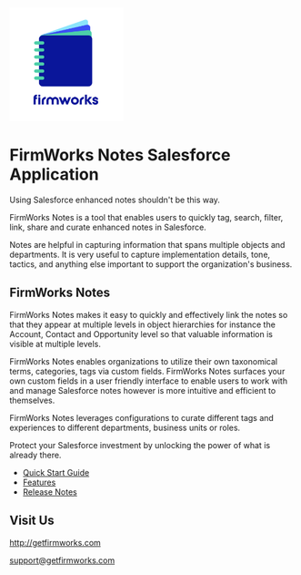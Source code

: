 <img src="images/FirmWorksNotes.svg" alt="FirmWorks Notes" height="200"/>

# FirmWorks Notes Salesforce Application

Using Salesforce enhanced notes shouldn't be this way.

FirmWorks Notes is a tool that enables users to quickly tag, search, filter, link, share and curate enhanced notes in Salesforce.

Notes are helpful in capturing information that spans multiple objects and departments. It is very useful to capture implementation details, tone, tactics, and anything else important to support the organization's business.

## FirmWorks Notes

FirmWorks Notes makes it easy to quickly and effectively link the notes so that they appear at multiple levels in object hierarchies for instance the Account, Contact and Opportunity level so that valuable information is visible at multiple levels.

FirmWorks Notes enables organizations to utilize their own taxonomical terms, categories, tags via custom fields. FirmWorks Notes surfaces your own custom fields in a user friendly interface to enable users to work with and manage Salesforce notes however is more intuitive and efficient to themselves.

FirmWorks Notes leverages configurations to curate different tags and experiences to different departments, business units or roles.

Protect your Salesforce investment by unlocking the power of what is already there.

- [Quick Start Guide](quick-start-guide.md)
- [Features](features.md)
- [Release Notes](release-notes.md)

## Visit Us

http://getfirmworks.com

support@getfirmworks.com

